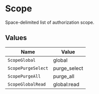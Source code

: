 # Scope

Space-delimited list of authorization scope.


## Values

| Name               | Value              |
| ------------------ | ------------------ |
| `ScopeGlobal`      | global             |
| `ScopePurgeSelect` | purge_select       |
| `ScopePurgeAll`    | purge_all          |
| `ScopeGlobalRead`  | global:read        |